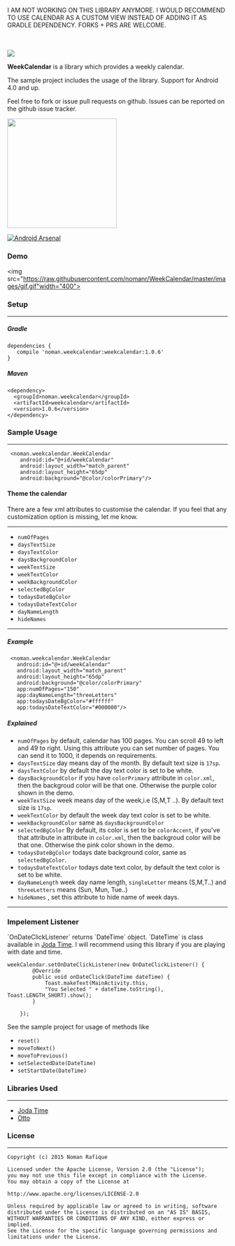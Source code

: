 
I AM NOT WORKING ON THIS LIBRARY ANYMORE. I WOULD RECOMMEND TO USE CALENDAR AS A CUSTOM VIEW INSTEAD OF ADDING IT AS GRADLE DEPENDENCY. FORKS + PRS ARE WELCOME. 


<br/><br/><img src="https://raw.githubusercontent.com/nomanr/WeekCalendar/master/images/cover.png">
<p><b>WeekCalendar</b> is a library which provides a weekly calendar. </p>
The sample project includes the usage of the library.
Support for Android 4.0 and up.

Feel free to fork or issue pull requests on github. Issues can be reported on the github issue tracker.

<a href="https://play.google.com/store/apps/details?id=noman.weekcalendar" target="_blank"><img src="https://raw.githubusercontent.com/nomanr/WeekCalendar/master/images/google_play.png" width="250" target="_blank"/></a>

[![Android Arsenal](https://img.shields.io/badge/Android%20Arsenal-WeekCalendar-green.svg?style=true)](https://android-arsenal.com/details/1/2905)


<h3>Demo</h3>

<img src="https://raw.githubusercontent.com/nomanr/WeekCalendar/master/images/gif.gif"width="400">


<h3>Setup</h3>


----------


<h5>Gradle</h5>

    dependencies {
       compile 'noman.weekcalendar:weekcalendar:1.0.6'
    }

 <h5>Maven</h5>

    <dependency>
      <groupId>noman.weekcalendar</groupId>
      <artifactId>weekcalendar</artifactId>
      <version>1.0.6</version>
    </dependency>

<h3>Sample Usage</h3>


----------

     <noman.weekcalendar.WeekCalendar
        android:id="@+id/weekCalendar"
        android:layout_width="match_parent"
        android:layout_height="65dp"
        android:background="@color/colorPrimary"/>
<h4>Theme the calendar</h4>
There are a few xml attributes to customise the calendar. If you feel that any customization option is missing, let me know.


----------

 - `numOfPages` 
 - `daysTextSize`
 - `daysTextColor`
 - `daysBackgroundColor`
 - `weekTextSize`
 - `weekTextColor`
 - `weekBackgroundColor`
 - `selectedBgColor`
 - `todaysDateBgColor`
 - `todaysDateTextColor`
 - `dayNameLength`
 - `hideNames`

----------

<h5>Example</h5>

     <noman.weekcalendar.WeekCalendar
       android:id="@+id/weekCalendar"
       android:layout_width="match_parent"
       android:layout_height="65dp"
       android:background="@color/colorPrimary"
       app:numOfPages="150"
       app:dayNameLength="threeLetters"
       app:todaysDateBgColor="#ffffff"
       app:todaysDateTextColor="#000000"/>

<h5>Explained</h5>

 - `numOfPages`  by default, calendar has 100 pages. You can scroll 49 to left and 49 to right. Using this attribute you can set number of pages. You can send it to 1000, it depends on requirements. 
 - `daysTextSize` day means day of the month. By default text size is `17sp`.
 - `daysTextColor` by default the day text color is set to be white.
 - `daysBackgroundColor` if you have `colorPrimary` attribute in `color.xml`, then the backgroud color will be that one. Otherwise the purple color shown in the demo.
 - `weekTextSize` week means day of the week,i.e (S,M,T ..). By default text size is `17sp`.
 - `weekTextColor` by default the week day text color is set to be white.
 - `weekBackgroundColor`  same as `daysBackgroundColor`
 - `selectedBgColor` By default, its color is set to be `colorAccent`, if you've that attribute in attribute in `color.xml`, then the backgroud color will be that one. Otherwise the pink color shown in the demo.
 - `todaysDateBgColor` todays date background color, same as `selectedBgColor`.
 - `todaysDateTextColor` todays date text color,  by default the text color is set to be white.
 - `dayNameLength` week day name length, `singleLetter` means (S,M,T..) and `threeLetters` means (Sun, Mun, Tue..)
 - `hideNames` , set this attribute to hide name of week days.


----------
<h3>Impelement Listener </h3>
`OnDateClickListener` returns `DateTime` object. `DateTime` is class available in <a href="http://www.joda.org/joda-time/" target="_blank">Joda Time</a>. I will recommend using this library if you are playing with date and time.

    weekCalendar.setOnDateClickListener(new OnDateClickListener() {
            @Override
            public void onDateClick(DateTime dateTime) {
                Toast.makeText(MainActivity.this, 
                "You Selected " + dateTime.toString(), Toast.LENGTH_SHORT).show();
            }

        });
  See the sample project for usage of methods like 
  - `reset()` 
  - `moveToNext()` 
  - `moveToPrevious()`
  - `setSelectedDate(DateTime)`
  - `setStartDate(DateTime)`


<h3>Libraries Used</h3>


----------
 - <a href="http://www.joda.org/joda-time/" target="_blank">Joda Time</a>
 - <a href="https://github.com/square/otto" target="_blank">Otto</a>

<h3>License</h3>


----------

    Copyright (c) 2015 Noman Rafique

    Licensed under the Apache License, Version 2.0 (the "License");
    you may not use this file except in compliance with the License.
    You may obtain a copy of the License at
    
    http://www.apache.org/licenses/LICENSE-2.0
    
    Unless required by applicable law or agreed to in writing, software
    distributed under the License is distributed on an "AS IS" BASIS,
    WITHOUT WARRANTIES OR CONDITIONS OF ANY KIND, either express or implied.
    See the License for the specific language governing permissions and
    limitations under the License.
    

